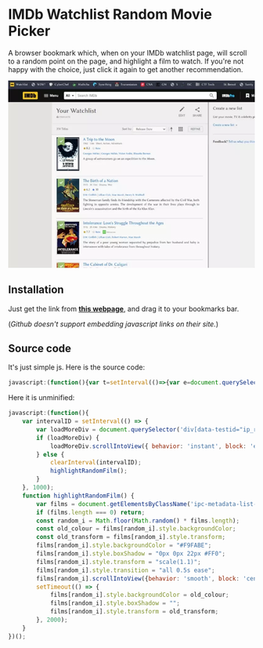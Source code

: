 # IMDb Watchlist Random Movie Picker
A browser bookmark which, when on your IMDb watchlist page, will scroll to a random point on the page, and highlight a film to watch. If you're not happy with the choice, just click it again to get another recommendation.

![image](preview.webp)

## Installation
Just get the link from **[this webpage](https://lc.mt/imdb-bookmarklet)**, and drag it to your bookmarks bar.

(_Github doesn't support embedding javascript links on their site._)

## Source code
It's just simple js. Here is the source code:

```javascript
javascript:(function(){var t=setInterval(()=>{var e=document.querySelector('div[data-testid="ip_ref"]');e?e.scrollIntoView({behavior:"instant",block:"end"}):(clearInterval(t),function t(){var e=document.getElementsByClassName("ipc-metadata-list-summary-item");if(0===e.length)return;let o=Math.floor(Math.random()*e.length),l=e[o].style.backgroundColor,r=e[o].style.transform;e[o].style.backgroundColor="#F9FABE",e[o].style.boxShadow="0px 0px 22px #FF0",e[o].style.transform="scale(1.1)",e[o].style.transition="all 0.5s ease",e[o].scrollIntoView({behavior:"smooth",block:"center"}),setTimeout(()=>{e[o].style.backgroundColor=l,e[o].style.boxShadow="",e[o].style.transform=r},2e3)}())},1e3)})();
```

Here it is unminified:

```javascript
javascript:(function(){
    var intervalID = setInterval(() => {
        var loadMoreDiv = document.querySelector('div[data-testid="ip_ref"]');
        if (loadMoreDiv) {
            loadMoreDiv.scrollIntoView({ behavior: 'instant', block: 'end' });
        } else {
            clearInterval(intervalID);
            highlightRandomFilm();
        }
    }, 1000);
    function highlightRandomFilm() {
        var films = document.getElementsByClassName('ipc-metadata-list-summary-item');
        if (films.length === 0) return;
        const random_i = Math.floor(Math.random() * films.length);
        const old_colour = films[random_i].style.backgroundColor;
        const old_transform = films[random_i].style.transform;
        films[random_i].style.backgroundColor = "#F9FABE";
        films[random_i].style.boxShadow = "0px 0px 22px #FF0";
        films[random_i].style.transform = "scale(1.1)";
        films[random_i].style.transition = "all 0.5s ease";
        films[random_i].scrollIntoView({behavior: 'smooth', block: 'center'});
        setTimeout(() => {
            films[random_i].style.backgroundColor = old_colour;
            films[random_i].style.boxShadow = "";
            films[random_i].style.transform = old_transform;
        }, 2000);
    }
})();
```
